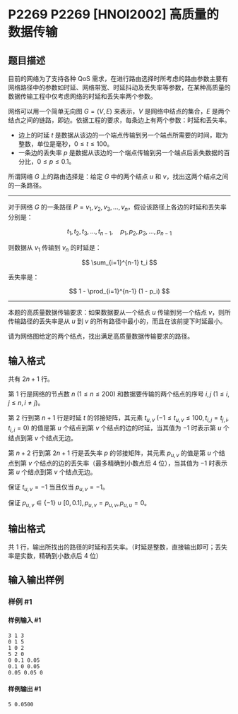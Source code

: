 # P2269 P2269 [HNOI2002] 高质量的数据传输

## 题目描述

$%原题面是：![](https://cdn.luogu.com.cn/upload/pic/1325.png)$

目前的网络为了支持各种 QoS 需求，在进行路由选择时所考虑的路由参数主要有网络路径中的参数如时延、网络带宽、时延抖动及丢失率等参数，在某种高质量的数据传输工程中仅考虑网络的时延和丢失率两个参数。

网络可以用一个简单无向图 $G = (V, E)$ 来表示，$V$ 是网络中结点的集合，$E$ 是两个结点之间的链路，即边。依据工程的要求，每条边上有两个参数：时延和丢失率。

* 边上的时延 $t$ 是数据从该边的一个端点传输到另一个端点所需要的时间，取为整数，单位是毫秒，$0 \le t \le 100$。
* 一条边的丢失率 $p$ 是数据从该边的一个端点传输到另一个端点后丢失数据的百分比，$0 \le p \le 0.1$。

所谓网络 $G$ 上的路由选择是：给定 $G$ 中的两个结点 $u$ 和 $v$，找出这两个结点之间的一条路径。

---

对于网络 $G$ 的一条路径 $P = v_1, v_2, v_3, \dots, v_n$，假设该路径上各边的时延和丢失率分别是：

$$
t_1, t_2, t_3, \dots, t_{n-1}, \quad p_1, p_2, p_3, \dots, p_{n-1}
$$

则数据从 $v_1$ 传输到 $v_n$ 的时延是：

$$
\sum_{i=1}^{n-1} t_i
$$

丢失率是：

$$
1 - \prod_{i=1}^{n-1} (1 - p_i)
$$

---

本题的高质量数据传输要求：如果数据要从一个结点 $u$ 传输到另一个结点 $v$，则所传输路径的丢失率是从 $u$ 到 $v$ 的所有路径中最小的，而且在该前提下时延最小。

请为网络图给定的两个结点，找出满足高质量数据传输要求的路径。

## 输入格式

共有 $2n+1$ 行。

第 $1$ 行是网络的节点数 $n\ (1 \le n \le 200)$ 和数据要传输的两个结点的序号 $i,j\ (1 \le i,j \le n, i \ne j)$。

第 $2$ 行到第 $n+1$ 行是时延 $t$ 的邻接矩阵，其元素 $t_{u,v}\ (-1 \le t_{u,v} \le 100,t_{i,j}=t_{j,i},t_{i,i}=0)$ 的值是第 $u$ 个结点到第 $v$ 个结点的边的时延，当其值为 $-1$ 时表示第 $u$ 个结点到第 $v$ 个结点无边。

第 $n+2$ 行到第 $2n+1$ 行是丢失率 $p$ 的邻接矩阵，其元素 $p_{u,v}$ 的值是第 $u$ 个结点到第 $v$ 个结点的边的丢失率（最多精确到小数点后 $4$ 位），当其值为 $-1$ 时表示第 $u$ 个结点到第 $v$ 个结点无边。

保证 $t_{u,v}=-1$ 当且仅当 $p_{u,v}=-1$。

保证 $p_{u,v} \in \{-1\} \cup [0,0.1],p_{u,v}=p_{u,v},p_{u,u}=0$。

## 输出格式

共 $1$ 行，输出所找出的路径的时延和丢失率。（时延是整数，直接输出即可；丢失率是实数，精确到小数点后 $4$ 位）

## 输入输出样例

### 样例 #1

#### 样例输入 #1

```
3 1 3                       
0 1 5
1 0 2
5 2 0
0 0.1 0.05
0.1 0 0.05
0.05 0.05 0
```

#### 样例输出 #1

```
5 0.0500
```
